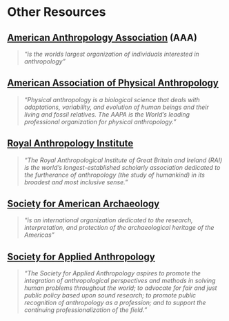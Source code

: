 # Other Resources

## [American Anthropology Association](http://www.aaanet.org/) \(AAA\)

> _“is the worlds largest organization of individuals interested in anthropology”_

## [American Association of Physical Anthropology](http://www.physanth.org/)

> _“Physical anthropology is a biological science that deals with adaptations, variability, and evolution of human beings and their living and fossil relatives. The AAPA is the World’s leading professional organization for physical anthropology.”_

## [Royal Anthropology Institute](http://www.therai.org.uk/)

> _“The Royal Anthropological Institute of Great Britain and Ireland \(RAI\) is the world’s longest-established scholarly association dedicated to the furtherance of anthropology \(the study of humankind\) in its broadest and most inclusive sense.”_

## [Society for American Archaeology](http://www.saa.org/)

> _“is an international organization dedicated to the research, interpretation, and protection of the archaeological heritage of the Americas”_

## [Society for Applied Anthropology](http://www.sfaa.net/)

> _“The Society for Applied Anthropology aspires to promote the integration of anthropological perspectives and methods in solving human problems throughout the world; to advocate for fair and just public policy based upon sound research; to promote public recognition of anthropology as a profession; and to support the continuing professionalization of the field.”_



